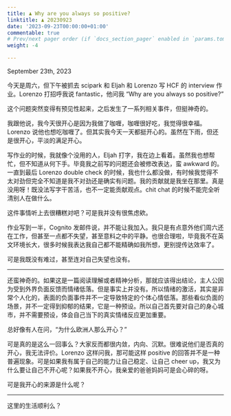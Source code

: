 ```yaml
---
title: ♟️ Why are you always so positive?
linktitle: ♟️ 20230923
date: '2023-09-23T00:00:00+01:00'
commentable: true
# Prev/next pager order (if `docs_section_pager` enabled in `params.toml`)
weight: -4

---
```


September 23th, 2023

今天是周六，但下午被抓去 scipark 和 Eljah 和 Lorenzo 写 HCF 的 interview 作业。Lorenzo 打招呼我说 fantastic，他问我 “Why are you always so positive?” 

这个问题突然变得有预见性起来，之后发生了一系列相关事件，但挺神奇的。

我跟他说，我今天很开心是因为我做了咖喱，咖喱很好吃，我觉得很幸福。Lorenzo 说他也想吃咖喱了。但其实我今天一天都挺开心的。虽然在下雨，但还是很开心，平淡的满足开心。

写作业的时候，我就像个没用的人，Eljah 打字，我在边上看着。虽然我也想帮忙，但不知道从何下手。毕竟我之前写的问题还会被修改表达，蛮 awkward 的。一直到最后 Lorenzo double check 的时候，我也什么都没做，有时候我觉得不太对劲但完全不知道是我不对劲还是确实有问题。我的贡献就是我坐在那里。真是没用呀！既没法写字干苦活，也不一定能贡献观点。chit chat 的时候不能完全听清别人在做什么。

这件事情听上去很糟糕对吧？可是我并没有很焦虑欸。

作业写到一半，Cognito 发邮件说，并不能让我加入。我只是有点意外他们周六还在工作，但甚至一点都不失望，甚至意料之中的平静。也很合理啦，毕竟我不在英文环境长大，很多时候我表达我自己都不能精确如我所想，更别提传达效率了。

可是我既没有难过，甚至连对自己失望也没有。

---

还蛮神奇的。如果这是一篇阅读理解或者精神分析，那就应该得出结论，主人公因为受到外界负面反馈而情绪低落。但是事实上并没有。所以情绪的激活，其实是非常个人化的，表面的负面事件并不一定导致特定的个体心情低落。那些看似负面的场景，并不一定得到抑郁的结果，它是一种预设。所以自己首先要对自己的身心城市，并不需要预设，体会自己当下的真实情绪反应更加重要。

总好像有人在问，“为什么欧洲人那么开心？”

可是真的是这么一回事么？大家反而都很内敛，内向、沉默。很难说他们是否真的开心，我无法评价。Lorenzo 这样问我，那可能这样 positive 的回答并不是一种普遍现象。可是如果我有属于自己的能力让自己稳定、让自己 cheer up，我又为什么要让自己不开心呢？如果我不开心，我亲爱的爸爸妈妈可是会心碎的呀。

可是我开心的来源是什么呢？

---

这里的生活顺利么？
